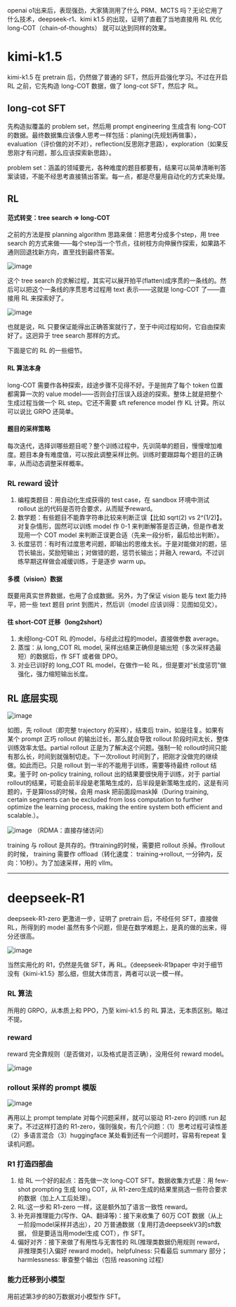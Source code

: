 openai o1出来后，表现强劲，大家猜测用了什么 PRM、MCTS 吗？无论它用了什么技术，deepseek-r1、kimi k1.5 的出现，证明了直截了当地直接用 RL 优化 long-COT（chain-of-thoughts） 就可以达到同样的效果。

# kimi-k1.5

kimi-k1.5 在 pretrain 后，仍然做了普通的 SFT，然后开启强化学习。不过在开启 RL 之前，它先构造 long-COT 数据，做了 long-cot SFT，然后才 RL。

## long-cot SFT

先构造拟覆盖的 problem set，然后用 prompt engineering 生成含有 long-COT 的数据。最终数据集应该像人思考一样包括：planing(先规划再做事），evaluation（评价做的对不对），reflection(反思刚才思路），exploration（如果反思刚才有问题，那么应该探索新思路）。

problem set：涵盖的领域要光，各种难度的题目都要有，结果可以简单清晰判答案读错，不能不经思考直接猜出答案。每一点，都是尽量用自动化的方式来处理。

## RL

#### 范式转变：tree search => long-COT

之前的方法是按 planning algorithm 思路来做：把思考分成多个step，用 tree search 的方式来做——每个step当一个节点，往树枝方向伸展作探索，如果路不通则回退找新方向，直至找到最终答案。

![image](https://github.com/user-attachments/assets/de545268-c8bf-4c6c-9e75-cb64ff7ebcc9)

这个 tree search 的求解过程，其实可以展开拍平(flatten)成序贯的一条线的。然后可以把这个一条线的序贯思考过程用 text 表示——这就是 long-COT 了——直接用 RL 来探索好了。

![image](https://github.com/user-attachments/assets/ae9d0bb9-3c90-47bc-8928-4a8a77f1065d)

也就是说，RL 只要保证能得出正确答案就行了，至于中间过程如何，它自由探索好了。这迥异于 tree search 那样的方式。

下面是它的 RL 的一些细节。

#### RL 算法本身
long-COT 需要作各种探索，歧途步骤不见得不好。于是抛弃了每个 token 位置都需算一次的 value model——否则会打压误入歧途的探索。整体上就是把整个生成过程当做一个 RL step。它还不需要 sft reference model 作 KL 计算。所以可以说比 GRPO 还简单。

#### 题目的采样策略
每次迭代，选择训哪些题目呢？整个训练过程中，先训简单的题目，慢慢增加难度。题目本身有难度值，可以按此调整采样比例。训练时要跟踪每个题目的正确率，从而动态调整采样概率。

### RL reward 设计
1. 编程类题目：用自动化生成获得的 test case，在 sandbox 环境中测试 rollout 出的代码是否符合要求，从而赋予reward。
2. 数学题：有些题目不能靠字符串比较来判断正误【比如 sqrt(2) vs 2^(1/2)】。对复杂情形，固然可以训练 model 作 0-1 来判断解答是否正确，但是作者发现用一个 COT model 来判断正误更合适（先来一段分析，最后给出判断）。
3. 长度惩罚：有时有过度思考问题，即输出的思维太长。于是对能做对的题，惩罚长输出，奖励短输出；对做错的题，惩罚长输出；并融入 reward。不过训练早期这样做会减缓训练，于是逐步 warm up。

#### 多模（vision）数据
既要用真实世界数据，也用了合成数据。另外，为了保证 vision 能与 text 能力持平，把一些 text 题目 print 到图片，然后训（model 应该训得：见图如见文）。

#### 往 short-COT 迁移（long2short）
1. 未经long-COT RL 的model，与经此过程的model，直接做参数 average。
2. 蒸馏：从 long_COT RL model, 采样出结果正确但是输出短（多次采样选最短）的数据后，作 SFT 或者做 DPO。
3. 对业已训好的 long_COT RL model，在做作一轮 RL，但是要对“长度惩罚”做强化，强力缩短输出长度。

## RL 底层实现

![image](https://github.com/user-attachments/assets/fae59a87-1149-4904-b665-2fbae6f39f95)

如图，先 rollout（即完整 trajectory 的采样），结束后 train，如是往复。如果有某个 prompt 正巧 rollout 的输出过长，那么就会导致 rollout 阶段时间太长，整体训练效率太低。partial rollout 正是为了解决这个问题。强制一轮 rollout时间只能有那么长，时间到就强制切走。下一次rollout 时间到了，把刚才没做完的继续做。如此而已。只是 rollout 到一半的不能用于训练，需要等待最终 rollout 结束。鉴于时 on-policy training, rollout 出的结果要很快用于训练，对于 partial rollout的结果，可能会前半段是老策略生成的，后半段是新策略生成的，这是有问题的，于是算loss的时候，会用 mask 把前面段mask掉（During training, certain segments can be excluded from loss computation to further optimize the learning process, making the entire system both efficient and scalable.）。

![image](https://github.com/user-attachments/assets/29e2186e-97e9-4d04-a6c5-bc01378db35f)
（RDMA：直接存储访问）

training 与 rollout 是共存的。作training的时候，需要把 rollout 杀掉。作rollout的时候， training 需要作 offload（转化速度： training->rollout, 一分钟内，反向：10秒）。为了加速采样，用的 vllm。

----

# deepseek-R1

deepseek-R1-zero 更激进一步，证明了 pretrain 后，不经任何 SFT，直接做 RL，所得到的 model 虽然有多个问题，但是在数学难题上，是真的做的出来，得分还很高。

![image](https://github.com/user-attachments/assets/3201dd41-cc0c-4ddb-8126-4336f7b542fd)

当然实用化的 R1，仍然是先做 SFT，再 RL。《deepseek-R1》paper 中对于细节没有《kimi-k1.5》那么细，但就大体而言，两者可以说一模一样。

### RL 算法
所用的 GRPO，从本质上和 PPO，乃至 kimi-k1.5 的 RL 算法，无本质区别。略过不提。

### reward
reward 完全靠规则（是否做对，以及格式是否正确），没用任何 reward model。

![image](https://github.com/user-attachments/assets/f0d92d5a-bf17-4742-a835-96b24623df93)

### rollout 采样的 prompt 模版

![image](https://github.com/user-attachments/assets/136d7747-9865-46e9-8cc9-03933ff0588a)

再用以上 prompt template 对每个问题采样，就可以驱动 R1-zero 的训练 run 起来了。不过这样打造的 R1-zero，强则强矣，有几个问题：（1）思考过程可读性差（2）多语言混合（3）huggingface 某处看到还有一个问题时，容易有repeat 复读机问题。

### R1 打造四部曲
1. 给 RL 一个好的起点：首先做一次 long-COT SFT。数据收集方式是：用 few-shot prompting 生成 long COT，从 R1-zero生成的结果里挑选一些符合要求的数据（加上人工后处理）。
2. RL:这一步和 R1-zero 一样，这是额外加了语言一致性 reward。
3. 补充非推理能力(写作、QA、翻译等)：接下来收集了 60万 COT 数据（从上一阶段model采样并选出），20 万普通数据（复用打造deepseekV3的sft数据， 但是要适当用model生成 COT），作 SFT。
4. 偏好对齐：接下来做了有用性与无害性的 RL(推理类数据仍用规则 reward，非推理类引入偏好 reward model)。helpfulness: 只看最后 summary 部分；harmlessness: 审查整个输出（包括 reasoning 过程）

### 能力迁移到小模型
用前述第3步的80万数据对小模型作 SFT。

